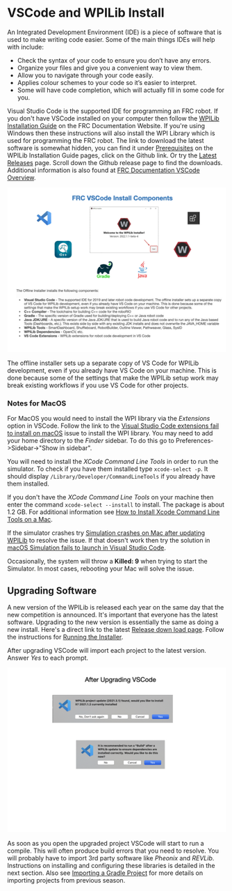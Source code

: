 # VSCode and WPILib Install

An Integrated Development Environment (IDE) is a piece of software that is used to make writing code easier. Some of the main things IDEs will help with include: 

- Check the syntax of your code to ensure you don’t have any errors.
- Organize your files and give you a convenient way to view them.
- Allow you to navigate through your code easily.
- Applies colour schemes to your code so it’s easier to interpret.
- Some will have code completion, which will actually fill in some code for you. 

Visual Studio Code is the supported IDE for programming an FRC robot. If you don't have VSCode installed on your computer then follow the [WPILib Installation Guide](https://docs.wpilib.org/en/latest/docs/zero-to-robot/step-2/wpilib-setup.html) on the FRC Documentation Website. If you're using Windows then these instructions will also install the WPI Library which is used for programming the FRC robot.  The link to download the latest software is somewhat hidden, you can find it under [Prerequisites](https://docs.wpilib.org/en/latest/docs/zero-to-robot/step-2/wpilib-setup.html#prerequisites) on the WPILib Installation Guide pages, click on the Github link.  Or try the [Latest Releases](https://github.com/wpilibsuite/allwpilib/releases) page. Scroll down the Github release page to find the downloads.  Additional information is also found at [FRC Documentation VSCode Overview](https://docs.wpilib.org/en/latest/docs/software/vscode-overview/index.html).

![WPI Installer](../images/FRCTools/FRCTools.022.jpeg)

The offline installer sets up a separate copy of VS Code for WPILib development, even if you already have VS Code on your machine. This is done because some of the settings that make the WPILib setup work may break existing workflows if you use VS Code for other projects.

### Notes for MacOS
For MacOS you would need to install the WPI library via the *Extensions* option in VSCode. Follow the link to the [Visual Studio Code extensions fail to install on macOS](https://docs.wpilib.org/en/latest/docs/yearly-overview/known-issues.html#visual-studio-code-extensions-fail-to-install-on-macos) issue to install the WPI library. You may need to add your home directory to the *Finder* sidebar.  To do this go to Preferences->Sidebar->"Show in sidebar".

You will need to install the *XCode Command Line Tools* in order to run the simulator.  To check if you have them installed type `xcode-select -p`.  It should display `/Library/Developer/CommandLineTools` if you already have them installed.

If you don't have the *XCode Command Line Tools* on your machine then enter the command `xcode-select --install` to install. The package is about 1.2 GB.  For additional information see [How to Install Xcode Command Line Tools on a Mac](https://www.freecodecamp.org/news/install-xcode-command-line-tools/).

If the simulator crashes try [Simulation crashes on Mac after updating WPILib](https://docs.wpilib.org/en/stable/docs/yearly-overview/known-issues.html#simulation-crashes-on-mac-after-updating-wpilib) to resolve the issue.  If that doesn't work then try the solution in [macOS Simulation fails to launch in Visual Studio Code](https://docs.wpilib.org/en/2020/docs/software/wpilib-overview/known-issues.html#macos-simulation-fails-to-launch-in-visual-studio-code).

Occasionally, the system will throw a **Killed: 9** when trying to start the Simulator.  In most cases, rebooting your Mac will solve the issue.

## Upgrading Software
A new version of the WPILib is released each year on the same day that the new competition is announced. It's important that everyone has the latest software.  Upgrading to the new version is essentially the same as doing a new install.  Here's a direct link to the latest  [Release down load page](https://github.com/wpilibsuite/allwpilib/releases).  Follow the instructions for [Running the Installer](https://docs.wpilib.org/en/latest/docs/zero-to-robot/step-2/wpilib-setup.html#running-the-installer).

After upgrading VSCode will import each project to the latest version.  Answer *Yes* to each prompt.

![After Upgrade](../images/FRCTools/FRCTools.011.jpeg)

As soon as you open the upgraded project VSCode will start to run a compile.  This will often produce build errors that you need to resolve. You will probably have to import 3rd party software like *Pheonix* and *REVLib*.  Instructions on installing and configuring these libraries is detailed in the next section. Also see [Importing a Gradle Project](https://docs.wpilib.org/en/stable/docs/software/vscode-overview/importing-gradle-project.html) for more details on importing projects from previous season.

<!-- #### Upgrading VSCode
It's important that everyone has the latest software otherwise you won't be able to work on other team mates code.  After upgrading VSCode will import each project to the latest version.  Answer *Yes* to each prompt.

![After Upgrade](../images/FRCTools/FRCTools.011.jpeg) -->
